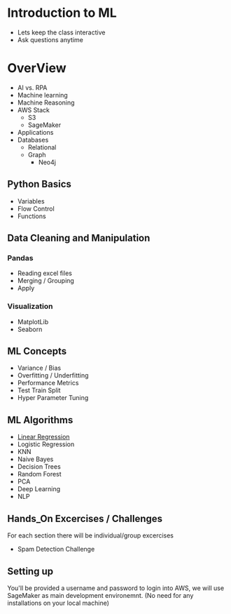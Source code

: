 Introduction to ML
===================================

* Lets keep the class interactive 
* Ask questions anytime 

# OverView 
* AI vs. RPA
* Machine learning
* Machine Reasoning
* AWS Stack
  - S3
  - SageMaker
* Applications
* Databases
  - Relational
  - Graph
     - Neo4j


## Python Basics
* Variables
* Flow Control 
* Functions

## Data Cleaning and Manipulation
### Pandas
* Reading excel files
* Merging / Grouping
* Apply

### Visualization
* MatplotLib
* Seaborn

## ML Concepts
* Variance / Bias
* Overfitting / Underfitting
* Performance Metrics
* Test Train Split
* Hyper Parameter Tuning 


## ML Algorithms
* [Linear Regression](https://github.com/mjghorbany/DI_git/tree/master/Linear%20Regression) 
* Logistic Regression
* KNN
* Naive Bayes
* Decision Trees
* Random Forest
* PCA
* Deep Learning
* NLP


## Hands_On Excercises / Challenges 
For each section there will be individual/group excercises 
* Spam Detection Challenge


Setting up
------------
You'll be provided a username and password to login into AWS, we will use SageMaker as main development environemnt.
(No need for any installations on your local machine)
